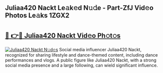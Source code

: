 ## Juliaa420 Nackt Le𝚊k𝚎d N𝚞𝚍e - Part-ZfJ Vid𝚎o Photos Le𝚊ks 1ZGX2

# <h2><a href="http://fb6bftz.evod.top/?m=Juliaa420+Nackt">🔗 👉🔴 Juliaa420 Nackt Vid𝚎o Ph𝚘t𝚘s</a></h2>

[![Juliaa420 Nackt N𝚞d𝚎s](https://i.imgur.com/8V9OHl7.gif)](http://fb6bftz.evod.top/?m=Juliaa420+Nackt)
Social media influencer Juliaa420 Nackt, recognized for sharing lifestyle and dance-themed content, including dance performances and vlogs. A public figure like Juliaa420 Nackt, with a strong social media presence and a large following, can wield significant influence. 

